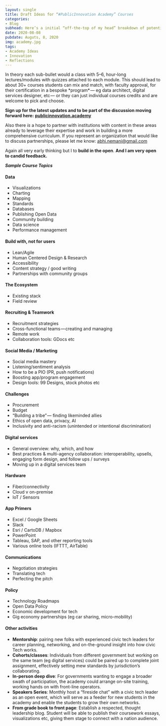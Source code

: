 ```yaml
---
layout: single
title: Draft Ideas for “#PublicInnovation Academy” Courses
categories:
- Blog
subhead: Here’s a initial “off-the-top of my head” breakdown of potential courses/topics — in no particular order.
date: 2020-08-08
pubdate: Auguts, 8, 2020
img: academy.jpg
tags:
- Academy Ideas
- Innovation
- Reflections
---
```

In theory each sub-bullet would a class with 5–6, hour-long lectures/modules with quizzes attached to each module. This should lead to about 30+ courses students can mix and match, with faculty approval, for their certification in a bespoke \*program\* — eg data architect, digital services designer, etc — or they can just individual courses credits and are welcome to pick and choose.

**Sign up for the latest updates and to be part of the discussion moving forward here:** [**publicinnovation.academy**](https://publicinnovation.academy)

Also there _is_ a hope to partner with institutions with content in these areas already to leverage their expertise and work in building a more comprehensive curriculum. If you represent an organization that would like to discuss partnerships, please let me know: abhi.nemani@gmail.com

Again all very early thinking but I to **build in the open**. **And I am very open to candid feedback.**

**_Sample Course Topics_**

#### Data

*   Visualizations
*   Charting
*   Mapping
*   Standards
*   Databases
*   Publishing Open Data
*   Community building
*   Data science
*   Performance management

#### Build with, not for users

*   Lean/Agile
*   Human Centered Design & Research
*   Accessibility
*   Content strategy / good writing
*   Partnerships with community groups

#### The Ecosystem

*   Existing stack
*   Field review

#### Recruiting & Teamwork

*   Recruitment strategies
*   Cross-functional teams — creating and managing
*   Remote work
*   Collaboration tools: GDocs etc

#### Social Media / Marketing

*   Social media mastery
*   Listening/sentiment analysis
*   How to be a PIO (PR, push notifications)
*   Boosting app/program engagement
*   Design tools: 99 Designs, stock photos etc

#### Challenges

*   Procurement
*   Budget
*   “Building a tribe” — finding likeminded allies
*   Ethics of open data, privacy, AI
*   Inclusivity and anti-racism (unintended or intentional discrimination)

#### Digital services

*   General overview: why, which, and how
*   Best practices & multi-agency collaboration: interoperability, upsells, engaging form design, and follow ups / surveys
*   Moving up in a digital services team

#### Hardware

*   Fiber/connectivity
*   Cloud v on-premise
*   IoT / Sensors

#### App Primers

*   Excel / Google Sheets
*   Slack
*   Esri / CartoDB / Mapbox
*   PowerPoint
*   Tableau, SAP, and other reporting tools
*   Various online tools (IFTTT, AirTable)

#### Communications

*   Negotiation strategies
*   Translating tech
*   Perfecting the pitch

#### Policy

*   Technology Roadmaps
*   Open Data Policy
*   Economic development for tech
*   Gig economy partnerships (eg car sharing, micro-mobility)

#### Other activities

*   **Mentorship**: pairing new folks with experienced civic tech leaders for career planning, networking, and on-the-ground insight into how civic Tech works.
*   **Cohorts/classes**: Individuals from different government but working on the same team (eg digital services) could be paired up to complete joint assignment, effectively setting mew standards by jurisdiction’s collaborating.
*   **In-person deep dive**: For governments wanting to engage a broader swath of participation, the academy could arrange on-site training, working hands on with front-line operators.
*   **Speakers Series**: Monthly host a “fireside chat” with a civic tech leader as an open event, which will serve as a feeder for new students in the academy and enable the students to grow their own networks.
*   **From grade book to front page**: Establish a respected, thought leadership blog. Student will be able to publish their coursework essays, visualizations etc, giving them stage to connect with a nation audience.